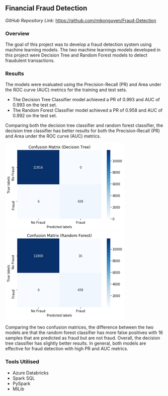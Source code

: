 ## Financial Fraud Detection

*GitHub Repository Link:* <https://github.com/mikonguyen/Fraud-Detection>

### Overview

The goal of this project was to develop a fraud detection system using machine learning models. The two machine learnings models developed in this project were Decision Tree and Random Forest models to detect fraudulent transactions.

### Results

The models were evaluated using the Precision-Recall (PR) and Area under the ROC curve (AUC) metrics for the training and test sets. 

- The Decision Tree Classifier model achieved a PR of 0.993 and AUC of 0.993 on the test set.
- The Random Forest Classifier model achieved a PR of 0.958 and AUC of 0.992 on the test set.

Comparing both the decision tree classifier and random forest classifier, the decision tree classifier has better results for both the Precision-Recall (PR) and Area under the ROC curve (AUC) metrics. 

<img src="images/fraud.png?raw=true"/> <img src="images/fraud2.png?raw=true"/>

Comparing the two confusion matrices, the difference between the two models are that the random forest classifier has more false positives with 16 samples that are predicted as fraud but are not fraud. Overall, the decision tree classifier has slightly better results. In general, both models are effective for fraud detection with high PR and AUC metrics.

### Tools Utilised
- Azure Databricks
- Spark SQL
- PySpark
- MlLib
